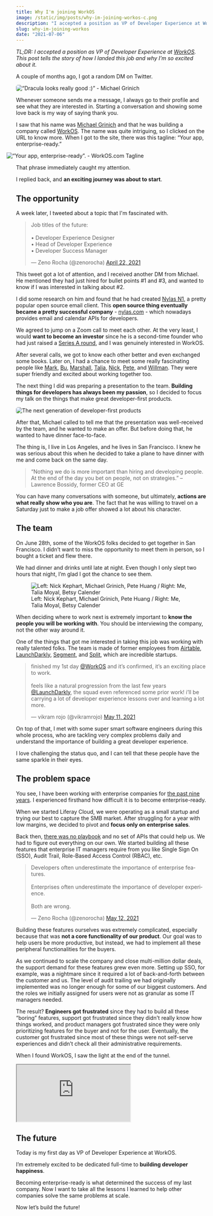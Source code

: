 ```yaml
---
title: Why I'm joining WorkOS
image: /static/img/posts/why-im-joining-workos-c.png
description: "I accepted a position as VP of Developer Experience at WorkOS. This post tells the story of how I landed this job and why I’m so excited about it."
slug: why-im-joining-workos
date: "2021-07-06"
---
```


*TL;DR: I accepted a position as VP of Developer Experience at [WorkOS](https://workos.com).<br>This post tells the story of how I landed this job and why I’m so excited about it.*

A couple of months ago, I got a random DM on Twitter.

<img src="/static/img/posts/why-im-joining-workos-e.png" alt="“Dracula looks really good :)” - Michael Grinich" style="border-radius: 5px;">

Whenever someone sends me a message, I always go to their profile and see what they are interested in. Starting a conversation and showing some love back is my way of saying thank you.

I saw that his name was [Michael Grinich](https://twitter.com/grinich) and that he was building a company called [WorkOS](https://workos.com). The name was quite intriguing, so I clicked on the URL to know more. When I got to the site, there was this tagline: “Your app, enterprise-ready.”

<img src="/static/img/posts/why-im-joining-workos-d.png" alt="“Your app, enterprise-ready”. - WorkOS.com Tagline" style="margin-left: -5%; max-width: 110%">

That phrase immediately caught my attention.

I replied back, and **an exciting journey was about to start**.

## The opportunity

A week later, I tweeted about a topic that I'm fascinated with.

<blockquote class="twitter-tweet" data-theme="dark"><p lang="en" dir="ltr">Job titles of the future:<br><br>• Developer Experience Designer<br>• Head of Developer Experience<br>• Developer Success Manager</p>&mdash; Zeno Rocha (@zenorocha) <a href="https://twitter.com/zenorocha/status/1385228898032566276?ref_src=twsrc%5Etfw">April 22, 2021</a></blockquote> <script async src="https://platform.twitter.com/widgets.js" charset="utf-8"></script>

This tweet got a lot of attention, and I received another DM from Michael. He mentioned they had just hired for bullet points #1 and #3, and wanted to know if I was interested in talking about #2.

I did some research on him and found that he had created [Nylas N1](https://github.com/nylas/nylas-mail), a pretty popular open source email client. This **open source thing eventually became a pretty successful company** - [nylas.com](https://www.nylas.com) - which nowadays provides email and calendar APIs for developers.

We agreed to jump on a Zoom call to meet each other. At the very least, I would **want to become an investor** since he is a second-time founder who had just raised a [Series A round](https://grinich.medium.com/workos-raises-15m-to-build-stripe-for-enterprise-ready-features-35040ee7f353), and I was genuinely interested in WorkOS.

After several calls, we got to know each other better and even exchanged some books. Later on, I had a chance to meet some really fascinating people like [Mark](https://twitter.com/mqt), [Bu](https://twitter.com/bukinoshita), [Marshall](https://twitter.com/maxdeviant), [Talia](https://twitter.com/taliamoyal), [Nick](https://twitter.com/nickkephart), [Pete](https://twitter.com/nonmayorpete), and [Willman](https://twitter.com/willmanduffy). They were super friendly and excited about working together too.

The next thing I did was preparing a presentation to the team. **Building things for developers has always been my passion**, so I decided to focus my talk on the things that make great developer-first products.

<img src="/static/img/posts/why-im-joining-workos-b.jpg" alt="The next generation of developer-first products" style="border-radius: 5px;">

After that, Michael called to tell me that the presentation was well-received by the team, and he wanted to make an offer. But before doing that, he wanted to have dinner face-to-face.

The thing is, I live in Los Angeles, and he lives in San Francisco. I knew he was serious about this when he decided to take a plane to have dinner with me and come back on the same day.

> “Nothing we do is more important than hiring and developing people. At the end of the day you bet on people, not on strategies.” – Lawrence Bossidy, former CEO at GE

You can have many conversations with someone, but ultimately, **actions are what really show who you are**. The fact that he was willing to travel on a Saturday just to make a job offer showed a lot about his character.

## The team

On June 28th, some of the WorkOS folks decided to get together in San Francisco. I didn’t want to miss the opportunity to meet them in person, so I bought a ticket and flew there.

We had dinner and drinks until late at night. Even though I only slept two hours that night, I’m glad I got the chance to see them.

<figure>
    <img src="/static/img/posts/why-im-joining-workos-a.jpg" class="post-image-full" alt="Left: Nick Kephart, Michael Grinich, Pete Huang / Right: Me, Talia Moyal, Betsy Calender">
    <figcaption class="post-image-caption">Left: Nick Kephart, Michael Grinich, Pete Huang / Right: Me, Talia Moyal, Betsy Calender</figcaption>
</figure>

When deciding where to work next is extremely important to **know the people you will be working with**. You should be interviewing the company, not the other way around it.

One of the things that got me interested in taking this job was working with really talented folks. The team is made of former employees from [Airtable](https://airtable.com), [LaunchDarkly](https://launchdarkly.com/), [Segment](https://segment.com/), and [Split](https://www.split.io/), which are incredible startups.

<blockquote class="twitter-tweet" data-theme="dark"><p lang="en" dir="ltr">finished my 1st day <a href="https://twitter.com/WorkOS?ref_src=twsrc%5Etfw">@WorkOS</a> and it’s confirmed, it’s an exciting place to work.<br><br>feels like a natural progression from the last few years <a href="https://twitter.com/LaunchDarkly?ref_src=twsrc%5Etfw">@LaunchDarkly</a>, the squad even referenced some prior work! i’ll be carrying a lot of developer experience lessons over and learning a lot more.</p>&mdash; vikram rojo (@vikramrojo) <a href="https://twitter.com/vikramrojo/status/1391958730455937027?ref_src=twsrc%5Etfw">May 11, 2021</a></blockquote> <script async src="https://platform.twitter.com/widgets.js" charset="utf-8"></script>

On top of that, I met with some super smart software engineers during this whole process, who are tackling very complex problems daily and understand the importance of building a great developer experience.

I love challenging the status quo, and I can tell that these people have the same sparkle in their eyes.

## The problem space

You see, I have been working with enterprise companies for [the past nine years](/im-leaving-my-job-after-9-years). I experienced firsthand how difficult it is to become enterprise-ready.

When we started Liferay Cloud, we were operating as a small startup and trying our best to capture the SMB market. After struggling for a year with low margins, we decided to pivot and **focus only on enterprise sales**.

Back then, [there was no playbook](https://www.enterpriseready.io/) and no set of APIs that could help us. We had to figure out everything on our own. We started building all these features that enterprise IT managers require from you like Single Sign On (SSO), Audit Trail, Role-Based Access Control (RBAC), etc.

<blockquote class="twitter-tweet" data-theme="dark"><p lang="en" dir="ltr">Developers often underestimate the importance of enterprise features.<br><br>Enterprises often underestimate the importance of developer experience.<br><br>Both are wrong.</p>&mdash; Zeno Rocha (@zenorocha) <a href="https://twitter.com/zenorocha/status/1392476477472468994?ref_src=twsrc%5Etfw">May 12, 2021</a></blockquote> <script async src="https://platform.twitter.com/widgets.js" charset="utf-8"></script>

Building these features ourselves was extremely complicated, especially because that was **not a core functionality of our product**. Our goal was to help users be more productive, but instead, we had to implement all these peripheral functionalities for the buyers.

As we continued to scale the company and close multi-million dollar deals, the support demand for these features grew even more. Setting up SSO, for example, was a nightmare since it required a lot of back-and-forth between the customer and us. The level of audit trailing we had originally implemented was no longer enough for some of our biggest customers. And the roles we initially assigned for users were not as granular as some IT managers needed.

The result? **Engineers got frustrated** since they had to build all these “boring” features, support got frustrated since they didn't really know how things worked, and product managers got frustrated since they were only prioritizing features for the buyer and not for the user. Eventually, the customer got frustrated since most of these things were not self-serve experiences and didn’t check all their administrative requirements.

When I found WorkOS, I saw the light at the end of the tunnel.

<div class="iframe-wrap" style="border-radius: 5px;">
  <iframe src="https://www.youtube.com/embed/IR2QZQrzoiA">
  </iframe>
</div>

## The future

Today is my first day as VP of Developer Experience at WorkOS.

I’m extremely excited to be dedicated full-time to **building developer happiness**.

Becoming enterprise-ready is what determined the success of my last company. Now I want to take all the lessons I learned to help other companies solve the same problems at scale.

Now let’s build the future!
